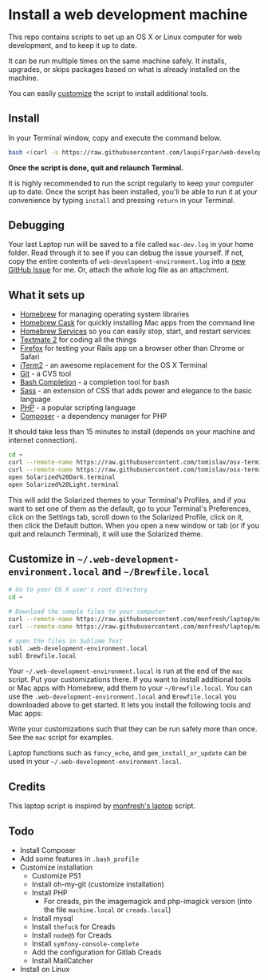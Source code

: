# Install a web development machine

This repo contains scripts to set up an OS X or Linux computer for web 
development, and to keep it up to date.

It can be run multiple times on the same machine safely. It installs,
upgrades, or skips packages based on what is already installed on the machine.

You can easily [customize](#customize-in-laptoplocal) the script to install 
additional tools.

## Install

In your Terminal window, copy and execute the command below.

```sh
bash <(curl -s https://raw.githubusercontent.com/laupiFrpar/web-development-environment/master/web-development-environment)
```

**Once the script is done, quit and relaunch Terminal.**

It is highly recommended to run the script regularly to keep your computer up
to date. Once the script has been installed, you'll be able to run it at your
convenience by typing `install` and pressing `return` in your Terminal.

## Debugging

Your last Laptop run will be saved to a file called `mac-dev.log` in your home
folder. Read through it to see if you can debug the issue yourself. If not,
copy the entire contents of `web-development-environment.log` into a
[new GitHub Issue](https://github.com/laupiFrpar/web-development-environment/issues/new) for me.
Or, attach the whole log file as an attachment.

## What it sets up

* [Homebrew] for managing operating system libraries
* [Homebrew Cask] for quickly installing Mac apps from the command line
* [Homebrew Services] so you can easily stop, start, and restart services
* [Textmate 2] for coding all the things
* [Firefox] for testing your Rails app on a browser other than Chrome or Safari
* [iTerm2] - an awesome replacement for the OS X Terminal
* [Git] - a CVS tool
* [Bash Completion] - a completion tool for bash
* [Sass] - an extension of CSS that adds power and elegance to the basic language
* [PHP] - a popular scripting language
* [Composer] - a dependency manager for PHP

[Homebrew]: http://brew.sh/
[Homebrew Cask]: http://caskroom.io/
[Homebrew Services]: https://github.com/Homebrew/homebrew-services
[Textmate 2]: https://macromates.com/
[Firefox]: https://www.mozilla.org/en-US/firefox/new/
[iTerm2]: http://iterm2.com/
[Git]: https://git-scm.com/
[Bash Completion]: https://github.com/scop/bash-completion
[Sass]: https://rubygems.org/gems/sass
[PHP]: https://secure.php.net/
[Composer]: https://getcomposer.org/

It should take less than 15 minutes to install (depends on your machine and
internet connection).

```bash
cd ~
curl --remote-name https://raw.githubusercontent.com/tomislav/osx-terminal.app-colors-solarized/master/Solarized%20Dark.terminal
curl --remote-name https://raw.githubusercontent.com/tomislav/osx-terminal.app-colors-solarized/master/Solarized%20Light.terminal
open Solarized%20Dark.terminal
open Solarized%20Light.terminal
```

This will add the Solarized themes to your Terminal's Profiles, and if you want to set one of them as the default, go to your Terminal's Preferences,
click on the Settings tab, scroll down to the Solarized Profile, click on it,
then click the Default button. When you open a new window or tab (or if you quit and relaunch Terminal), it will use the Solarized theme.

## Customize in `~/.web-development-environment.local` and `~/Brewfile.local`
```sh
# Go to your OS X user's root directory
cd ~

# Download the sample files to your computer
curl --remote-name https://raw.githubusercontent.com/monfresh/laptop/master/.web-development-environment.local
curl --remote-name https://raw.githubusercontent.com/monfresh/laptop/master/Brewfile.local

# open the files in Sublime Text
subl .web-development-environment.local
subl Brewfile.local
```

Your `~/.web-development-environment.local` is run at the end of the `mac` script.
Put your customizations there. If you want to install additional
tools or Mac apps with Homebrew, add them to your `~/Brewfile.local`.
You can use the `.web-development-environment.local` and `Brewfile.local` you downloaded
above to get started. It lets you install the following tools and Mac apps:

Write your customizations such that they can be run safely more than once.
See the `mac` script for examples.

Laptop functions such as `fancy_echo`, and `gem_install_or_update` can be used
in your `~/.web-development-environment.local`.

## Credits

This laptop script is inspired by
[monfresh's laptop](https://github.com/monfresh/laptop) script.

## Todo

- Install Composer
- Add some features in `.bash_profile` 
- Customize installation
    - Customize PS1
    - Install oh-my-git (customize installation)
    - Install PHP
        - For creads, pin the imagemagick and php-imagick version (into the file `machine.local` or `creads.local`)
    - Install mysql
    - Install `thefuck` for Creads
    - Install `node@5` for Creads
    - Install `symfony-console-complete`
    - Add the configuration for Gitlab Creads
    - Install MailCatcher
- Install on Linux